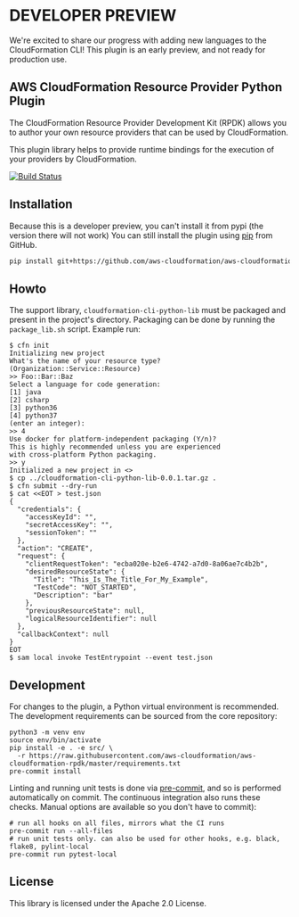 # DEVELOPER PREVIEW

We're excited to share our progress with adding new languages to the CloudFormation CLI! This plugin is an early preview, and not ready for production use.

## AWS CloudFormation Resource Provider Python Plugin

The CloudFormation Resource Provider Development Kit (RPDK) allows you to author your own resource providers that can be used by CloudFormation.

This plugin library helps to provide runtime bindings for the execution of your providers by CloudFormation.

[![Build Status](https://travis-ci.com/aws-cloudformation/cloudformation-cli-python-plugin.svg?branch=master)](https://travis-ci.com/aws-cloudformation/cloudformation-cli-python-plugin)

Installation
------------

Because this is a developer preview, you can't install it from pypi (the version there will not work)
You can still install the plugin using [pip](https://pypi.org/project/pip/) from GitHub.

```bash
pip install git+https://github.com/aws-cloudformation/aws-cloudformation-rpdk-python-plugin.git#egg=cloudformation-cli-python-plugin
```

Howto
-----

The support library, `cloudformation-cli-python-lib` must be packaged and present in the project's directory. Packaging can be done by running the `package_lib.sh` script. Example run:

```
$ cfn init
Initializing new project
What's the name of your resource type?
(Organization::Service::Resource)
>> Foo::Bar::Baz
Select a language for code generation:
[1] java
[2] csharp
[3] python36
[4] python37
(enter an integer):
>> 4
Use docker for platform-independent packaging (Y/n)?
This is highly recommended unless you are experienced
with cross-platform Python packaging.
>> y
Initialized a new project in <>
$ cp ../cloudformation-cli-python-lib-0.0.1.tar.gz .
$ cfn submit --dry-run
$ cat <<EOT > test.json
{
  "credentials": {
    "accessKeyId": "",
    "secretAccessKey": "",
    "sessionToken": ""
  },
  "action": "CREATE",
  "request": {
    "clientRequestToken": "ecba020e-b2e6-4742-a7d0-8a06ae7c4b2b",
    "desiredResourceState": {
      "Title": "This_Is_The_Title_For_My_Example",
      "TestCode": "NOT_STARTED",
      "Description": "bar"
    },
    "previousResourceState": null,
    "logicalResourceIdentifier": null
  },
  "callbackContext": null
}
EOT
$ sam local invoke TestEntrypoint --event test.json
```

Development
-----------

For changes to the plugin, a Python virtual environment is recommended. The development requirements can be sourced from the core repository:

```
python3 -m venv env
source env/bin/activate
pip install -e . -e src/ \
  -r https://raw.githubusercontent.com/aws-cloudformation/aws-cloudformation-rpdk/master/requirements.txt
pre-commit install
```

Linting and running unit tests is done via [pre-commit](https://pre-commit.com/), and so is performed automatically on commit. The continuous integration also runs these checks. Manual options are available so you don't have to commit):

```
# run all hooks on all files, mirrors what the CI runs
pre-commit run --all-files
# run unit tests only. can also be used for other hooks, e.g. black, flake8, pylint-local
pre-commit run pytest-local
```

License
-------

This library is licensed under the Apache 2.0 License.
